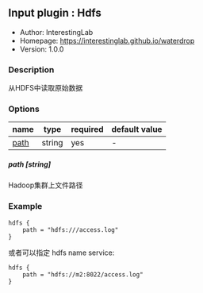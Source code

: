 ## Input plugin : Hdfs

* Author: InterestingLab
* Homepage: https://interestinglab.github.io/waterdrop
* Version: 1.0.0

### Description

从HDFS中读取原始数据

### Options

| name | type | required | default value |
| --- | --- | --- | --- |
| [path](#path-string) | string | yes | - |

##### path [string]

Hadoop集群上文件路径

### Example

```
hdfs {
    path = "hdfs:///access.log"
}
```

或者可以指定 hdfs name service:

```
hdfs {
    path = "hdfs://m2:8022/access.log"
}
```
